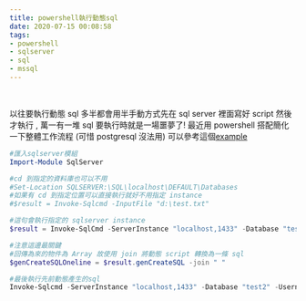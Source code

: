 ```yaml
---
title: powershell執行動態sql
date: 2020-07-15 00:08:58
tags:
- powershell
- sqlserver
- sql
- mssql
---
```

&nbsp;
<!-- more -->
以往要執行動態 sql 多半都會用半手動方式先在 sql server 裡面寫好 script 然後才執行 , 萬一有一堆 sql 要執行時就是一場噩夢了!
最近用 powershell 搭配簡化一下整體工作流程 (可惜 postgresql 沒法用)
可以參考這個[example](https://www.sqlshack.com/working-with-powershells-invoke-sqlcmd/)
``` powershell
#匯入sqlserver模組
Import-Module SqlServer

#cd 到指定的資料庫也可以不用
#Set-Location SQLSERVER:\SQL\localhost\DEFAULT\Databases
#如果有 cd 到指定位置可以直接執行就好不用指定 instance
#$result = Invoke-Sqlcmd -InputFile "d:\test.txt"

#這句會執行指定的 sqlserver instance
$result = Invoke-SqlCmd -ServerInstance "localhost,1433" -Database "test2" -Username "User" -Password "Password" -InputFile "d:\test.txt"

#注意這邊最關鍵
#回傳為來的物件為 Array 故使用 join 將動態 script 轉換為一條 sql
$genCreateSQLOneline = $result.genCreateSQL -join " "

#最後執行先前動態產生的sql
Invoke-Sqlcmd -ServerInstance "localhost,1433" -Database "test2" -Username "User" -Password "Password" -Query $genCreateSQLOneline
```
